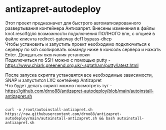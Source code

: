# antizapret-autodeploy
Этот проект предназначет для быстрого автоматизированного развертывания контейнера Антизапрет.
Внесены изменения в файлы knot.resolf(для возможности подключения ПОЛНОГО впн, с опцией в файле клиента redirect-gateway def1 bypass-dhcp  
Чтобы установить и запустить проект необходимо
подключиться к серверу по ssh
скопировать команду ниже в консоль сервера и нажать Enter. Дождаться окончания установки  
Подключиться по SSH можно с помощью putty - https://www.chiark.greenend.org.uk/~sgtatham/putty/latest.html

После запуска скрипта установятся все необходимые зависимости, SNAP и запустится LXC контейнер Antizapret  
Что будет делать скрипт можно посмотреть тут - 
https://github.com/drno88/antizapret-autodeploy/blob/main/autoinstall-antizapret.sh

<pre>
<code>
curl -o /root/autoinstall-antizapret.sh https://raw.githubusercontent.com/drno88/antizapret-autodeploy/main/autoinstall-antizapret.sh && bash autoinstall-antizapret.sh
</code>
</pre>

